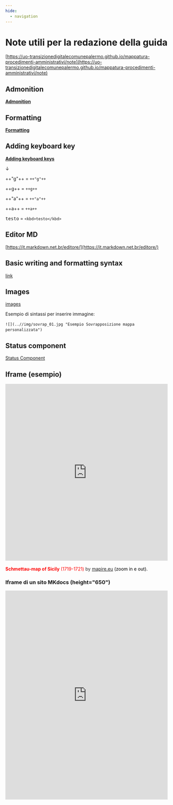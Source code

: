 ```yaml
---
hide:
  - navigation
---
```



# Note utili per la redazione della guida

[https://uo-transizionedigitalecomunepalermo.github.io/mappatura-procedimenti-amministrativi/note](https://uo-transizionedigitalecomunepalermo.github.io/mappatura-procedimenti-amministrativi/note)

## Admonition

[**Admonition**](https://squidfunk.github.io/mkdocs-material/reference/admonitions/)

## Formatting

[**Formatting**](https://squidfunk.github.io/mkdocs-material/reference/formatting/)

## Adding keyboard key

[**Adding keyboard keys**](https://squidfunk.github.io/mkdocs-material/reference/formatting/?h=key#adding-keyboard-keys)

↓

++"g"++  = `++"g"++`

++g++ = `++g++`

++"a"++ =  `++"a"++`

++a++ =  `++a++`

<kbd>testo</kbd> = `<kbd>testo</kbd>`


## Editor MD

[https://it.markdown.net.br/editore/](https://it.markdown.net.br/editore/)


## Basic writing and formatting syntax

[link](https://docs.github.com/en/get-started/writing-on-github/getting-started-with-writing-and-formatting-on-github/basic-writing-and-formatting-syntax)


## Images

[images](https://squidfunk.github.io/mkdocs-material/reference/images/?h=images)

Esempio di sintassi per inserire immagine: 

``![](..//img/sovrap_01.jpg "Esempio Sovrapposizione mappa personalizzata")``

## Status component

[Status Component](https://github.com/squidfunk/mkdocs-material/discussions/6165)


## Iframe (esempio)

<iframe width="100%" height="550" src="https://mapire.eu/en/map/sicily/embed/?layers=osm%2C74&bbox=1478051.5536786849%2C4592460.945943761%2C1503829.9414678607%2C4600104.648772278" frameborder="0" allowfullscreen></iframe>

<span class="footer_small" style="color: #ff0000;"><strong>Schmettau-map of Sicily</strong> (1719-1721) <span style="color: #333333;">by</span> <a href="https://mapire.eu" target="_blank" rel="noopener">mapire.eu</a>&nbsp;<span style="color: #000000;">(zoom in e out).</span></span>

### **Iframe di un sito MKdocs (height="650")**

<iframe width="100%" height="650" src="https://ondata.github.io/guidaPraticaPubblicazioneCSV/" frameborder="0" allowfullscreen></iframe>


